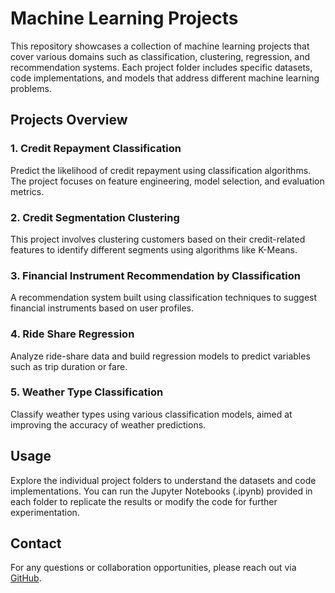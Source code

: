 # Machine Learning Projects

This repository showcases a collection of machine learning projects that cover various domains such as classification, clustering, regression, and recommendation systems. Each project folder includes specific datasets, code implementations, and models that address different machine learning problems.

## Projects Overview

### 1. Credit Repayment Classification
Predict the likelihood of credit repayment using classification algorithms. The project focuses on feature engineering, model selection, and evaluation metrics.

### 2. Credit Segmentation Clustering
This project involves clustering customers based on their credit-related features to identify different segments using algorithms like K-Means.

### 3. Financial Instrument Recommendation by Classification
A recommendation system built using classification techniques to suggest financial instruments based on user profiles.

### 4. Ride Share Regression
Analyze ride-share data and build regression models to predict variables such as trip duration or fare.

### 5. Weather Type Classification
Classify weather types using various classification models, aimed at improving the accuracy of weather predictions.

## Usage

Explore the individual project folders to understand the datasets and code implementations. You can run the Jupyter Notebooks (.ipynb) provided in each folder to replicate the results or modify the code for further experimentation.

## Contact

For any questions or collaboration opportunities, please reach out via [GitHub](https://github.com/ardipm).
